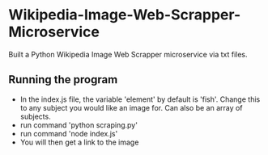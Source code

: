 # Wikipedia-Image-Web-Scrapper-Microservice
Built a Python Wikipedia Image Web Scrapper microservice via txt files. 
## Running the program
- In the index.js file, the variable 'element' by default is 'fish'. Change this to any subject you would like an image for. Can also be an array of subjects. 
- run command 'python scraping.py'
- run command 'node index.js'
- You will then get a link to the image 
